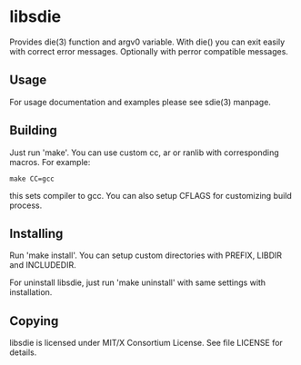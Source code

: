 # libsdie

Provides die(3) function and argv0 variable. With die() you can exit easily
with correct error messages. Optionally with perror compatible messages.

## Usage

For usage documentation and examples please see sdie(3) manpage.

## Building

Just run 'make'. You can use custom cc, ar or ranlib with corresponding
macros. For example:

	make CC=gcc

this sets compiler to gcc. You can also setup CFLAGS for
customizing build process.

## Installing

Run 'make install'. You can setup custom directories with PREFIX, LIBDIR and
INCLUDEDIR.

For uninstall libsdie, just run 'make uninstall' with same settings with
installation.

## Copying

libsdie is licensed under MIT/X Consortium License. See file LICENSE for
details.
